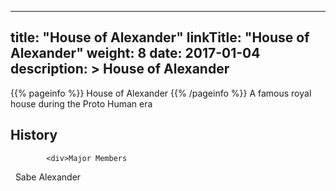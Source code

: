 
---
title: "House of Alexander"
linkTitle: "House of Alexander"
weight: 8
date: 2017-01-04
description: >
 House of Alexander
---

{{% pageinfo %}}
House of Alexander
{{% /pageinfo %}}
A famous royal house during the Proto Human era

## History


            <div>Major Members
<span class="line-spacer d-block"> </span>
Sabe Alexander</div>
